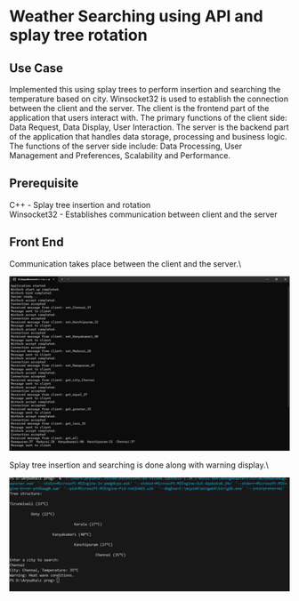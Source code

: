 # Weather Searching using API and splay tree rotation
## Use Case
Implemented this using splay trees to perform insertion and searching the temperature based on city. Winsocket32 is used to establish the connection between the client and the server. The client is the frontend part of the application that users interact with. The primary functions of the client side: Data Request, Data Display, User Interaction. The server is the backend part of the application that handles data storage, processing and business logic. The functions of the server side include: Data Processing, User Management and Preferences, Scalability and Performance.

## Prerequisite
C++ - Splay tree insertion and rotation\
Winsocket32 - Establishes communication between client and the server

## Front End
Communication takes place between the client and the server.\

![](Screenshots/winsoconnec.png)

Splay tree insertion and searching is done along with warning display.\

![](Screenshots/splayrotop.png)
